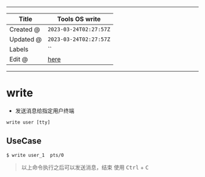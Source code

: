 -----

| Title     | Tools OS write                                       |
| --------- | ---------------------------------------------------- |
| Created @ | `2023-03-24T02:27:57Z`                               |
| Updated @ | `2023-03-24T02:27:57Z`                               |
| Labels    | \`\`                                                 |
| Edit @    | [here](https://github.com/junxnone/linux/issues/116) |

-----

# write

  - 发送消息给指定用户终端

<!-- end list -->

    write user [tty]

## UseCase

    $ write user_1  pts/0

> 以上命令执行之后可以发送消息，结束 使用 <kbd>Ctrl</kbd> + <kbd>C</kbd>
